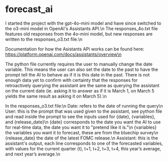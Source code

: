 # forecast_ai

I started the project with the gpt-4o-mini model and have since switched to the o3-mini model in OpenAI's Assistants API.\n
The responses_4o.txt file features old responses from the 4o-mini model, but new responses are written to the responses_o3.txt file.\n

Documentation for how the Asistants APi works can be found here: https://platform.openai.com/docs/assistants/overview\n

The python file currently requires the user to manually change the date variable. This means the user can also set the date to the past to have the prompt tell the AI to behave as if it is this date in the past. There is not enough data yet to confirm with certainty that the responses for retroactively querying the assistant are the same as querying the assistant on the current date (ie. asking it to answer as if it is March 1, on March 5 yields the same result as asking it on March 5).\n

In the responses_o3.txt file:\n
  Date: refers to the date of running the query\n
  User: this is the prompt that was used given to the assistant, see python file and read inside the prompt to see the inputs used for {date}, {variables}, and {release_date}\n
      {date} corresponds to the date you want the AI to use for real-time data, the date you want it to         "pretend like it is."\n
      {variables} the variables you want it to forecast, these are from the bluechip survey\n
      {release_date} the date of the latest FOMC release.\n
  Assistant: this is the assistant's output, each line corresponds to one of the forecasted variables, with values for the current quarter (t), t+1, t+2, t+3, t+4, this year’s average, and next year’s average.\n

  
